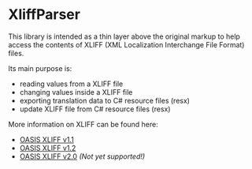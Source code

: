 # XliffParser

This library is intended as a thin layer above the original markup to help access the contents of XLIFF (XML Localization Interchange File Format) files.

Its main purpose is:
- reading values from a XLIFF file
- changing values inside a XLIFF file
- exporting translation data to C# resource files (resx)
- update XLIFF file from C# resource files (resx)

More information on XLIFF can be found here:
- [OASIS XLIFF v1.1](http://www.oasis-open.org/committees/xliff/documents/xliff-specification.htm)
- [OASIS XLIFF v1.2](docs.oasis-open.org/xliff/v1.2/os/xliff-core.html)
- [OASIS XLIFF v2.0](http://docs.oasis-open.org/xliff/xliff-core/v2.0/xliff-core-v2.0.html) *(Not yet supported!)*

